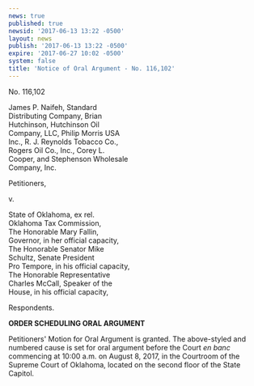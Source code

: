 ```yaml
---
news: true
published: true
newsid: '2017-06-13 13:22 -0500'
layout: news
publish: '2017-06-13 13:22 -0500'
expire: '2017-06-27 10:02 -0500'
system: false
title: 'Notice of Oral Argument - No. 116,102'
---
```


No. 116,102

James P. Naifeh, Standard  
Distributing Company, Brian  
Hutchinson, Hutchinson Oil  
Company, LLC, Philip Morris USA  
Inc., R. J. Reynolds Tobacco Co.,  
Rogers Oil Co., Inc., Corey L.  
Cooper, and Stephenson Wholesale  
Company, Inc.

Petitioners,

v.

State of Oklahoma, ex rel.  
Oklahoma Tax Commission,  
The Honorable Mary Fallin,  
Governor, in her official capacity,  
The Honorable Senator Mike  
Schultz, Senate President  
Pro Tempore, in his official capacity,  
The Honorable Representative  
Charles McCall, Speaker of the  
House, in his official capacity,  

Respondents.

**ORDER SCHEDULING ORAL ARGUMENT**

Petitioners' Motion for Oral Argument is granted. The above-styled and
numbered cause is set for oral argument before the Court <i>en banc</i> commencing
at 10:00 a.m. on August 8, 2017, in the Courtroom of the Supreme Court of
Oklahoma, located on the second floor of the State Capitol.

